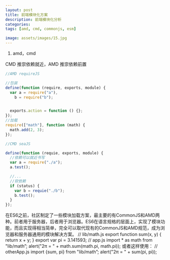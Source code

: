 ```yaml
---
layout: post
title: 前端模块化方案
description: 前端模块化分析
categories:
tags: [amd, cmd, commonjs, esm]

image: assets/images/15.jpg
---
```


1. amd，cmd

CMD 推崇依赖就近，AMD 推崇依赖前置

```js
//AMD requireJS

//包装
define(function (require, exports, module) {
  var a = require("a"),
    b = require("b");


  exports.action = function () {};
});
//加载
require(["math"], function (math) {
  math.add(2, 3);
});

//CMD seaJS

define(function (requie, exports, module) {
  //依赖可以就近书写
  var a = require("./a");
  a.test();

  //...
  //软依赖
  if (status) {
    var b = requie("./b");
    b.test();
  }
});
```


在ES6之前，社区制定了一些模块加载方案，最主要的有CommonJS和AMD两种。前者用于服务器，后者用于浏览器。ES6在语言规格的层面上，实现了模块功能，而且实现得相当简单，完全可以取代现有的CommonJS和AMD规范，成为浏览器和服务器通用的模块解决方案。
// lib/math.js
export function sum(x, y) {
  return x + y;
}
export var pi = 3.141593;
// app.js
import * as math from "lib/math”;
alert("2π = " + math.sum(math.pi, math.pi));
或者这样使用：
// otherApp.js
import {sum, pi} from "lib/math”;
alert("2π = " + sum(pi, pi));
